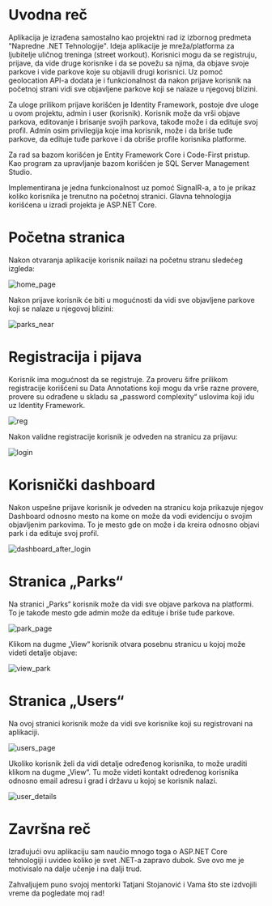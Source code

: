 # Uvodna reč

Aplikacija je izrađena samostalno kao projektni rad iz izbornog predmeta "Napredne .NET Tehnologije".
Ideja aplikacije je mreža/platforma za ljubitelje uličnog treninga (street workout). Korisnici mogu da se registruju, prijave, da vide druge korisnike i da se povežu sa njima, da objave svoje parkove i vide parkove koje su objavili drugi korisnici. Uz pomoć geolocation API-a dodata je i funkcionalnost da nakon prijave korisnik na početnoj strani vidi sve objavljene parkove koji se nalaze u njegovoj blizini.

Za uloge prilikom prijave korišćen je Identity Framework, postoje dve uloge u ovom projektu, admin i user (korisnik). Korisnik može da vrši objave parkova, editovanje i brisanje svojih parkova, takođe može i da edituje svoj profil. Admin osim privilegija koje ima korisnik, može i da briše tuđe parkove, da edituje tuđe parkove i da obriše profile korisnika platforme.

Za rad sa bazom korišćen je Entity Framework Core i Code-First pristup. Kao program za upravljanje bazom korišćen je SQL Server Management Studio.

Implementirana je jedna funkcionalnost uz pomoć SignalR-a, a to je prikaz koliko korisnika je trenutno na početnoj stranici. Glavna tehnologija korišćena u izradi projekta je ASP.NET Core.


# Početna stranica

Nakon otvaranja aplikacije korisnik nailazi na početnu stranu sledećeg izgleda:

![home_page](https://github.com/bokicodes/StreetWorkoutWebApp/assets/114671954/20671736-a377-43b0-97cb-864c883208c3)

Nakon prijave korisnik će biti u mogućnosti da vidi sve objavljene parkove koji se nalaze u njegovoj blizini:

![parks_near](https://github.com/bokicodes/StreetWorkoutWebApp/assets/114671954/10bf2160-5537-49e2-906c-01510d2ea30e)


# Registracija i pijava

Korisnik ima mogućnost da se registruje. Za proveru šifre prilikom registracije korišćeni su Data Annotations koji mogu da vrše razne provere, provere su odrađene u skladu sa „password complexity“ uslovima koji idu uz Identity Framework.

![reg](https://github.com/bokicodes/StreetWorkoutWebApp/assets/114671954/a20e376a-0b55-4d74-9b9c-16dedfd13985)

Nakon validne registracije korisnik je odveden na stranicu za prijavu:

![login](https://github.com/bokicodes/StreetWorkoutWebApp/assets/114671954/8c4c099a-2081-4bff-be35-a758e13110d1)


# Korisnički dashboard

Nakon uspešne prijave korisnik je odveden na stranicu koja prikazuje njegov Dashboard odnosno mesto na kome on može da vodi evidenciju o svojim objavljenim parkovima. To je mesto gde on može i da kreira
odnosno objavi park i da edituje svoj profil.

![dashboard_after_login](https://github.com/bokicodes/StreetWorkoutWebApp/assets/114671954/2d19a583-268e-4873-a2a2-61d995c347b2)


# Stranica „Parks“

Na stranici „Parks“ korisnik može da vidi sve objave parkova na platformi. To je takođe mesto gde admin može da edituje i briše tuđe parkove.

![park_page](https://github.com/bokicodes/StreetWorkoutWebApp/assets/114671954/d63dbcdd-fddb-4bd3-822e-49078c45aebd)

Klikom na dugme „View“ korisnik otvara posebnu stranicu u kojoj može videti detalje objave:

![view_park](https://github.com/bokicodes/StreetWorkoutWebApp/assets/114671954/0608ce5e-2caf-4996-9231-a74062b67111)


# Stranica „Users“

Na ovoj stranici korisnik može da vidi sve korisnike koji su registrovani na aplikaciji.

![users_page](https://github.com/bokicodes/StreetWorkoutWebApp/assets/114671954/6d31c2f4-fc58-42e0-8dd0-ac23b814a0eb)

Ukoliko korisnik želi da vidi detalje određenog korisnika, to može uraditi klikom na dugme „View“. Tu može videti kontakt određenog korisnika odnosno email adresu i grad i državu u kojoj se korisnik nalazi.

![user_details](https://github.com/bokicodes/StreetWorkoutWebApp/assets/114671954/3cbd4749-3aa1-4737-ab79-da228884a7eb)


# Završna reč

Izrađujući ovu aplikaciju sam naučio mnogo toga o ASP.NET Core tehnologiji i uvideo koliko je svet .NET-a zapravo dubok.
Sve ovo me je motivisalo na dalje učenje i na dalji trud.

Zahvaljujem puno svojoj mentorki Tatjani Stojanović i Vama što ste izdvojili vreme da pogledate moj rad!






